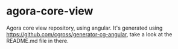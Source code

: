 agora-core-view
===============

Agora core view repository, using angular. It's generated using https://github.com/cgross/generator-cg-angular,
take a look at the README.md file in there.
